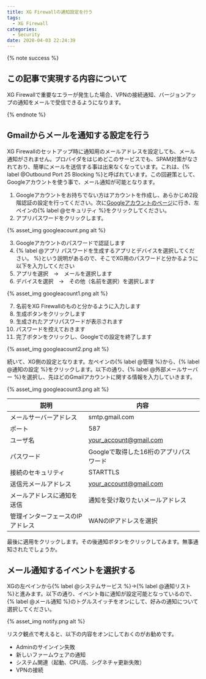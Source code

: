 ```yaml
---
title: XG Firewallの通知設定を行う
tags:
  - XG Firewall
categories:
  - Security
date: 2020-04-03 22:24:39
---
```


{% note success  %}

## この記事で実現する内容について

XG Firewallで重要なエラーが発生した場合、VPNの接続通知、バージョンアップの通知をメールで受信できるようになります。

{% endnote %}

<!-- more -->
## Gmailからメールを通知する設定を行う

XG Firewallのセットアップ時に通知用のメールアドレスを設定しても、メール通知がされません。プロバイダをはじめどこのサービスでも、SPAM対策がなされており、簡単にメールを送信する事は出来なくなっています。これは、{% label @Outbound Port 25 Blocking %}と呼ばれています。この回避策として、Googleアカウントを使う事で、メール通知が可能となります。

1. Googleアカウントをお持ちでない方はアカウントを作成し、あらかじめ2段階認証の設定を行ってください。次に[Googleアカウントのページ](https://myaccount.google.com/?tab=kk)に行き、左ペインの{% label @セキュリティ %}をクリックしてください。
2. アプリパスワードをクリックします。

{% asset_img googleacount.png alt %}

3. Googleアカウントのパスワードで認証します
4. {% label @アプリ パスワードを生成するアプリとデバイスを選択してください。 %}という説明があるので、そこでXG用のパスワードと分かるように以下を入力してください
5. アプリを選択　→　メールを選択します
6. デバイスを選択　→　その他（名前を選択）を選択します

{% asset_img googleacount1.png alt %}

7. 名前をXG Firewallのものと分かるように入力します
8. 生成ボタンをクリックします
9. 生成されたアプリパスワードが表示されます
10. パスワードを控えておきます
11. 完了ボタンをクリックし、Googleでの設定を終了します

{% asset_img googleacount2.png alt %}

続いて、XG側の設定となります。左ペインの{% label @管理 %}から、{% label @通知の設定 %}をクリックします。以下の通り、{% label @外部メールサーバー %}を選択し、先ほどのGmailアカウントに関する情報を入力していきます。

{% asset_img googleacount3.png alt %}

| 説明                             | 内容                                   |
| -------------------------------- | -------------------------------------- |
| メールサーバーアドレス           | smtp.gmail.com                         |
| ポート                           | 587                                    |
| ユーザ名                         | your_account@gmail.com                 |
| パスワード                       | Googleで取得した16桁のアプリパスワード |
| 接続のセキュリティ               | STARTTLS                               |
| 送信元メールアドレス             | your_account@gmail.com                 |
| メールアドレスに通知を送信       | 通知を受け取りたいメールアドレス       |
| 管理インターフェースのIPアドレス | WANのIPアドレスを選択                  |

最後に適用をクリックします。その後通知ボタンをクリックしてみます。無事通知されたでしょうか。

## メール通知するイベントを選択する

XGの左ペインから{% label @システムサービス %}→{% label @通知リスト %}と進みます。以下の通り、イベント毎に通知が設定可能となっているので、{% label @メール通知 %}のトグルスイッチをオンにして、好みの通知について選択してください。

{% asset_img notify.png alt %}

リスク観点で考えると、以下の内容をオンにしておくのがお勧めです。

- Adminのサインイン失敗
- 新しいファームウェアの通知
- システム関連（起動、CPU高、シグネチャ更新失敗）
- VPNの接続
